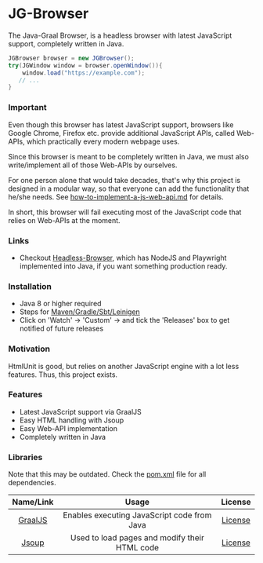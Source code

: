 # JG-Browser
The Java-Graal Browser, is a headless browser with latest JavaScript support, completely written in Java.

```java
JGBrowser browser = new JGBrowser();
try(JGWindow window = browser.openWindow()){
    window.load("https://example.com");
   // ...   
}
```

### Important
Even though this browser has latest JavaScript support, browsers like Google Chrome,
Firefox etc. provide additional JavaScript APIs, called Web-APIs, which practically every
modern webpage uses.

Since this browser is meant to be completely written in Java, we must also write/implement
all of those Web-APIs by ourselves.

For one person alone that would take decades, that's why this project is
designed in a modular way, so that everyone can add the functionality that he/she needs.
See [how-to-implement-a-js-web-api.md](how-to-implement-a-js-web-api.md) for details.

In short, this browser will fail executing most of the JavaScript code that relies on Web-APIs
at the moment.

### Links
- Checkout [Headless-Browser](https://github.com/Osiris-Team/Headless-Browser), which has NodeJS and Playwright implemented into Java,
if you want something production ready.

### Installation
- Java 8 or higher required
- Steps for [Maven/Gradle/Sbt/Leinigen](https://jitpack.io/#Osiris-Team/JG-Browser/LATEST)
- Click on 'Watch' -> 'Custom' -> and tick the 'Releases' box to get notified of future releases

### Motivation
HtmlUnit is good, but relies on another JavaScript engine with a lot less features. Thus,
this project exists.

### Features
- Latest JavaScript support via GraalJS 
- Easy HTML handling with Jsoup
- Easy Web-API implementation
- Completely written in Java

### Libraries
Note that this may be outdated. Check the [pom.xml](pom.xml) file for all dependencies.

| Name/Link | Usage | License |
| :-----: | :-----: | :-----: |
| [GraalJS](https://github.com/oracle/graaljs) | Enables executing JavaScript code from Java | [License](https://github.com/oracle/graaljs/blob/master/LICENSE) |
| [Jsoup](https://github.com/jhy/jsoup)      | Used to load pages and modify their HTML code      |   [License](https://github.com/jhy/jsoup/blob/master/LICENSE) |

